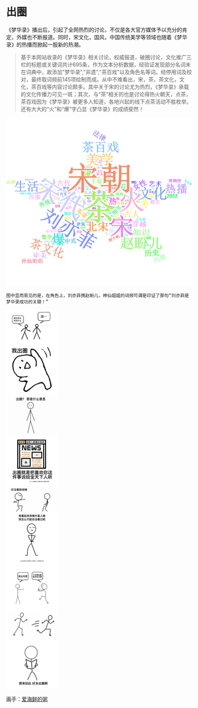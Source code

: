 # 出圈

《梦华录》播出后，引起了全网热烈的讨论，不仅是各大官方媒体予以充分的肯定，外媒也不断报道。同时，宋文化，国风，中国传统美学等领域也随着《梦华录》的热播而掀起一股新的热潮。

> 基于本网站收录的《梦华录》相关讨论，权威报道，破圈讨论，文化推广三栏的标题或关键词共计695条，作为文本分析数据，经验证发现部分名词未在词典中，故添加"梦华录","非遗","茶百戏"以及角色名等词。经停用词及校对，最终取词频前145项绘制而成。从中不难看出，宋，茶，茶文化，文化，茶百戏等内容讨论颇多。其中关于宋的讨论尤为热烈，《梦华录》承载的文化传播力可见一斑；其次，与“茶”相关的也是讨论得热火朝天，点茶，茶百戏因为《梦华录》被更多人知道，各地兴起的线下点茶活动不胜枚举。还有大大的“火”和“爆”字凸显《梦华录》的成绩斐然！

![热词](/discuss/qianse.png)

`图中显而易见的是，在角色上，刘亦菲携赵盼儿，神仙姐姐的词频可谓是印证了那句“刘亦菲是梦华录成功的关键！”`

![出圈图](/discuss/education/chuquantu.jpg)

画手：[爱海鲜的粥](https://www.douban.com/people/223983129/)